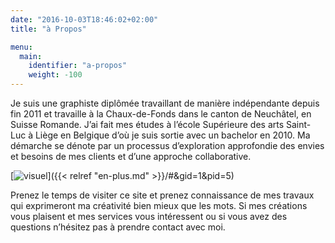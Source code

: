 ```yaml
---
date: "2016-10-03T18:46:02+02:00"
title: "à Propos"

menu:
  main:
    identifier: "a-propos"
    weight: -100
---
```


Je suis une graphiste diplômée travaillant de manière indépendante depuis fin 2011 et travaille à la Chaux-de-Fonds dans le canton de Neuchâtel, en Suisse Romande. J’ai fait mes études à l’école Supérieure des arts Saint-Luc à Liège en Belgique d’où je suis sortie avec un bachelor en 2010. Ma démarche se dénote par un processus d’exploration approfondie des envies et besoins de mes clients et d’une approche collaborative.

[![visuel](/img/visuel-apropos.png)]({{< relref "en-plus.md" >}}/#&gid=1&pid=5)

Prenez le temps de visiter ce site et prenez connaissance de mes travaux qui exprimeront ma créativité bien mieux que les mots. Si mes créations vous plaisent et mes services vous intéressent ou si vous avez des questions n’hésitez pas à prendre contact avec moi.
